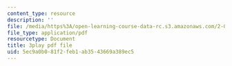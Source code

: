 ```yaml
---
content_type: resource
description: ''
file: /media/https%3A/open-learning-course-data-rc.s3.amazonaws.com/2-003sc-engineering-dynamics-fall-2011/5ec9a0b081f2feb1ab3543669a389ec5_p9DHjoLS3GA.pdf
file_type: application/pdf
resourcetype: Document
title: 3play pdf file
uid: 5ec9a0b0-81f2-feb1-ab35-43669a389ec5
---
```

